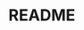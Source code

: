 # README

<!-- 例//本記入後 削除//
## 〇〇sテーブル
|Column   |Type      |Options    |
|---------|----------|-----------|
|nickname |string    |null: false|
|email    |string    |null: false, unique: true|
|user     |references|foreign_key: true, null: false|

### Association
- has_many :〇〇s(テーブル名)
- belongs_to :〇〇(テーブル名)
-->

<!--
## sテーブル
|Column |Type |Options |
|-------|-----|--------|
| | | |
| | | |

### Association
-  :
-->
